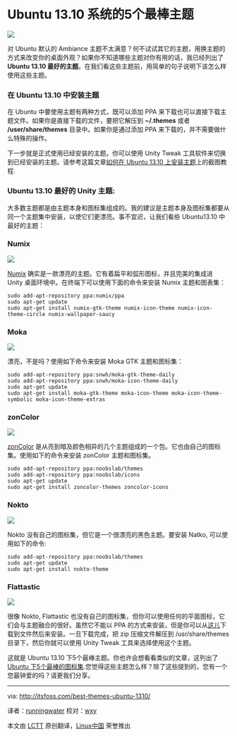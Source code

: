 Ubuntu 13.10 系统的5个最棒主题
================================================================================
![](http://itsfoss.com/wp-content/uploads/2014/02/Best_Themes_Ubuntu.jpeg)

对 Ubuntu 默认的 Ambiance 主题不太满意？何不试试其它的主题，用换主题的方式来改变你的桌面外观？如果你不知道哪些主题对你有用的话，我已经列出了 **Ubuntu 13.10 最好的主题**。在我们看这些主题前，用简单的句子说明下该怎么样使用这些主题。

### 在 Ubuntu 13.10 中安装主题 ###

在 Ubuntu 中要使用主题有两种方式，既可以添加 PPA 来下载也可以直接下载主题文件。如果你是直接下载的文件，要把它解压到 **~/.themes** 或者 **/user/share/themes** 目录中。如果你是通过添加 PPA 来下载的，并不需要做什么特殊的操作。

下一步就是正式使用已经安装的主题。你可以使用 Unity Tweak 工具软件来切换到已经安装的主题。请参考这篇文章[如何在 Ubuntu 13.10 上安装主题][1]上的截图教程.

### Ubuntu 13.10 最好的 Unity 主题: ###

大多数主题都是由主题本身和图标集组成的。我的建议是主题本身及图标集都要从同一个主题集中安装，以使它们更漂亮。事不宜迟，让我们看些 Ubuntu13.10 中最好的主题：

### Numix ###

![](http://itsfoss.com/wp-content/uploads/2014/02/Numix_theme_Ubuntu.jpeg)

[Numix][2] 确实是一款漂亮的主题。它有着扁平和弧形图标，并且完美的集成进 Unity 桌面环境中。在终端下可以使用下面的命令来安装 Numix 主题和图表集：

    sudo add-apt-repository ppa:numix/ppa
    sudo apt-get update
    sudo apt-get install numix-gtk-theme numix-icon-theme numix-icon-theme-circle numix-wallpaper-saucy

### Moka ###

![](http://itsfoss.com/wp-content/uploads/2014/02/Moka_Theme_Ubuntu.jpeg)

漂亮，不是吗？使用如下命令来安装 Moka GTK 主题和图标集：

    sudo add-apt-repository ppa:snwh/moka-gtk-theme-daily
    sudo add-apt-repository ppa:snwh/moka-icon-theme-daily
    sudo apt-get update
    sudo apt-get install moka-gtk-theme moka-icon-theme moka-icon-theme-symbolic moka-icon-theme-extras

### zonColor ###

![](http://itsfoss.com/wp-content/uploads/2014/02/zoncolor_theme_Ubuntu.jpeg)

[zonColor][3] 是从亮到暗及颜色相异的几个主题组成的一个包。它也由自己的图标集。使用如下的命令来安装 zonColor 主题和图标集。

    sudo add-apt-repository ppa:noobslab/themes
    sudo add-apt-repository ppa:noobslab/icons
    sudo apt-get update
    sudo apt-get install zoncolor-themes zoncolor-icons

### Nokto ###

![](http://itsfoss.com/wp-content/uploads/2014/02/Nokto_Theme_ubuntu.jpeg)

Nokto 没有自己的图标集，但它是一个很漂亮的黑色主题。要安装 Natko, 可以使用如下的命令:

    sudo add-apt-repository ppa:noobslab/themes
    sudo apt-get update
    sudo apt-get install nokto-theme

### Flattastic ###

![](http://itsfoss.com/wp-content/uploads/2014/02/Flattastic_theme.jpeg)

很像 Nokto, Flattastic 也没有自己的图标集，但你可以使用任何的平面图标，它们会与主题融合的很好。虽然它不能以 PPA 的方式来安装，但是你可以从[这儿][4]下载到文件然后来安装。一旦下载完成，把 zip 压缩文件解压到 /usr/share/themes 目录下，然后你就可以使用 Unity Tweak 工具来选择使用这个主题。

这就是 Ubuntu 13.10 下5个最棒主题。你也许会想看看类似的文章，这列出了[ Ubuntu 下5个最棒的图标集][5].您觉得这些主题怎么样？除了这些提到的，您有一个您最钟爱的吗？请更我们分享。

--------------------------------------------------------------------------------

via: http://itsfoss.com/best-themes-ubuntu-1310/

译者：[runningwater](https://github.com/runningwater) 校对：[wxy](https://github.com/wxy)

本文由 [LCTT](https://github.com/LCTT/TranslateProject) 原创翻译，[Linux中国](http://linux.cn/) 荣誉推出

[1]:http://itsfoss.com/how-to-install-themes-in-ubuntu-13-10/
[2]:http://satya164.deviantart.com/art/Numix-GTK3-theme-360223962
[3]:https://code.google.com/p/zoncolor/
[4]:http://nale12.deviantart.com/art/Flattastic-13-01-2014-424913255
[5]:http://itsfoss.com/best-icon-themes-ubuntu-1310/